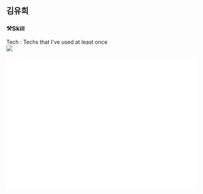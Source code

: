 ## 김유희

### ⚒Skill  
Tech : Techs that I've used at least once  
<img src="https://img.shields.io/badge/Android-#3DDC84?style=flat-square&logo=Android&logoColor=white"/>


![Metrics](/github-metrics.svg)
